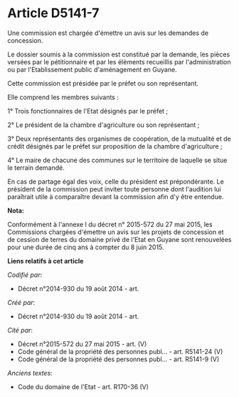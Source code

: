 # Article D5141-7

Une commission est chargée d'émettre un avis sur les demandes de concession.

Le dossier soumis à la commission est constitué par la demande, les pièces versées par le pétitionnaire et par les éléments
recueillis par l'administration ou par l'Etablissement public d'aménagement en Guyane.

Cette commission est présidée par le préfet ou son représentant.

Elle comprend les membres suivants :

1° Trois fonctionnaires de l'Etat désignés par le préfet ;

2° Le président de la chambre d'agriculture ou son représentant ;

3° Deux représentants des organismes de coopération, de la mutualité et de crédit désignés par le préfet sur proposition de
la chambre d'agriculture ;

4° Le maire de chacune des communes sur le territoire de laquelle se situe le terrain demandé.

En cas de partage égal des voix, celle du président est prépondérante. Le président de la commission peut inviter toute
personne dont l'audition lui paraîtrait utile à comparaître devant la commission afin d'y être entendue.

**Nota:**

Conformément à l'annexe I du décret n° 2015-572 du 27 mai 2015, les Commissions chargées d'émettre un avis sur les projets de
concession et de cession de terres du domaine privé de l'Etat en Guyane sont renouvelées pour une durée de cinq ans à compter
du 8 juin 2015.

**Liens relatifs à cet article**

_Codifié par_:

  - Décret n°2014-930 du 19 août 2014 - art.

_Créé par_:

  - Décret n°2014-930 du 19 août 2014 - art.

_Cité par_:

  - Décret n°2015-572 du 27 mai 2015 - art. (V)
  - Code général de la propriété des personnes publ... - art. R5141-24 (V)
  - Code général de la propriété des personnes publ... - art. R5141-9 (V)

_Anciens textes_:

  - Code du domaine de l'Etat - art. R170-36 (V)
